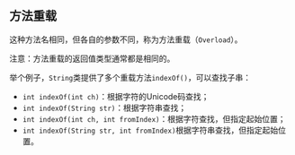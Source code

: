 ## 方法重载

这种方法名相同，但各自的参数不同，称为方法重载（`Overload`）。

注意：方法重载的返回值类型通常都是相同的。



举个例子，`String`类提供了多个重载方法`indexOf()`，可以查找子串：

- `int indexOf(int ch)`：根据字符的Unicode码查找；
- `int indexOf(String str)`：根据字符串查找；
- `int indexOf(int ch, int fromIndex)`：根据字符查找，但指定起始位置；
- `int indexOf(String str, int fromIndex)`根据字符串查找，但指定起始位置。